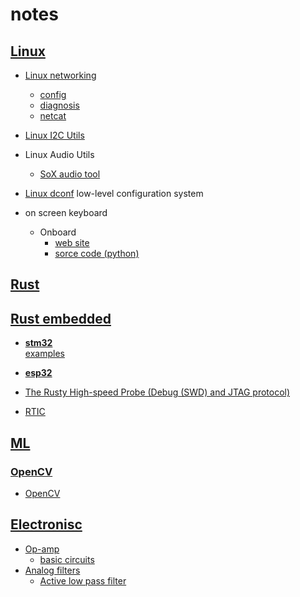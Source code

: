 # notes

## [Linux](linux)

- [Linux networking](linux/networking)
  - [config](linux/networking/config.md)
  - [diagnosis](linux/networking/diagnosis.md)
  - [netcat](linux/networking/netcat.md)

- [Linux I2C Utils](linux/i2c-tools.md)

- Linux Audio Utils
  - [SoX audio tool](linux/audio-sox.md)

- [Linux dconf](linux/dconf.md) <tspan fill="#A9A9A9">low-level configuration system</tspan>

- on screen keyboard
  - Onboard
    - [web site](https://launchpad.net/onboard)
    - [sorce code (python)](https://bazaar.launchpad.net/~onboard/onboard/trunk/files)

## [Rust](rust)

## [Rust embedded](rust/embedded)

- [**stm32**](rust/embedded/stm32/stm32.md)  
    [examples](rust/embedded/stm32/stm32.md)

- [**esp32**](rust/embedded/esp32/esp32.md)

- [The Rusty High-speed Probe (Debug (SWD) and JTAG protocol)](https://github.com/probe-rs/hs-probe)

- [RTIC](rust/embedded/rtic/rtic.md)

## [ML](ml)

### [OpenCV](ml/opencv)

- [OpenCV](ml/opencv/opencv.md)

## [Electronisc](electronics)

- [Op-amp](electronics/op-amp)
  - [basic circuits](electronics/op-amp/op-amp.md)
- [Analog filters](electronics/analog-filters)
  - [Active low pass filter](electronics/analog-filters/low-pass-filter.md)
